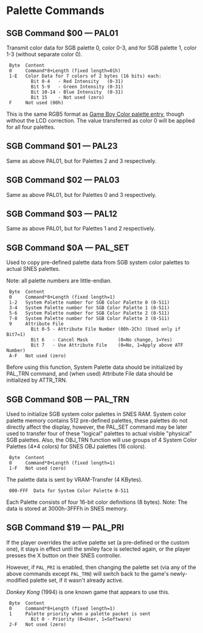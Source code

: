 # Palette Commands

## SGB Command $00 — PAL01

Transmit color data for SGB palette 0, color 0-3, and for SGB palette 1,
color 1-3 (without separate color 0).

```
 Byte  Content
 0     Command*8+Length (fixed length=01h)
 1-E   Color Data for 7 colors of 2 bytes (16 bits) each:
         Bit 0-4   - Red Intensity   (0-31)
         Bit 5-9   - Green Intensity (0-31)
         Bit 10-14 - Blue Intensity  (0-31)
         Bit 15    - Not used (zero)
 F     Not used (00h)
```

This is the same RGB5 format as [Game Boy Color palette
entry](<#LCD Color Palettes (CGB only)>), though
without the LCD correction. The value transferred as color 0 will be
applied for all four palettes.

## SGB Command $01 — PAL23

Same as above PAL01, but for Palettes 2 and 3 respectively.

## SGB Command $02 — PAL03

Same as above PAL01, but for Palettes 0 and 3 respectively.

## SGB Command $03 — PAL12

Same as above PAL01, but for Palettes 1 and 2 respectively.

## SGB Command $0A — PAL_SET

Used to copy pre-defined palette data from SGB system color palettes to
actual SNES palettes.

Note: all palette numbers are little-endian.

```
 Byte  Content
 0     Command*8+Length (fixed length=1)
 1-2   System Palette number for SGB Color Palette 0 (0-511)
 3-4   System Palette number for SGB Color Palette 1 (0-511)
 5-6   System Palette number for SGB Color Palette 2 (0-511)
 7-8   System Palette number for SGB Color Palette 3 (0-511)
 9     Attribute File
         Bit 0-5 - Attribute File Number (00h-2Ch) (Used only if Bit7=1)
         Bit 6   - Cancel Mask           (0=No change, 1=Yes)
         Bit 7   - Use Attribute File    (0=No, 1=Apply above ATF Number)
 A-F   Not used (zero)
```

Before using this function, System Palette data should be initialized by
PAL_TRN command, and (when used) Attribute File data should be
initialized by ATTR_TRN.

## SGB Command $0B — PAL_TRN

Used to initialize SGB system color palettes in SNES RAM. System color
palette memory contains 512 pre-defined palettes, these palettes do not
directly affect the display, however, the PAL_SET command may be later
used to transfer four of these "logical" palettes to actual visible
"physical" SGB palettes. Also, the OBJ_TRN function will use groups
of 4 System Color Palettes (4\*4 colors) for SNES OBJ palettes (16
colors).

```
 Byte  Content
 0     Command*8+Length (fixed length=1)
 1-F   Not used (zero)
```

The palette data is sent by VRAM-Transfer (4 KBytes).

```
 000-FFF  Data for System Color Palette 0-511
```

Each Palette consists of four 16-bit color definitions (8 bytes). Note:
The data is stored at 3000h-3FFFh in SNES memory.

## SGB Command $19 — PAL_PRI

If the player overrides the active palette set (a pre-defined or the custom one), it stays in effect until the smiley face is selected again, or the player presses the X button on their SNES controller.

However, if `PAL_PRI` is enabled, then changing the palette set (via any of the above commands except `PAL_TRN`) will switch back to the game's newly-modified palette set, if it wasn't already active.

_Donkey Kong_ (1994) is one known game that appears to use this.

```
 Byte  Content
 0     Command*8+Length (fixed length=1)
 1     Palette priority when a palette packet is sent
         Bit 0 - Priority (0=User, 1=Software)
 2-F   Not used (zero)
```
